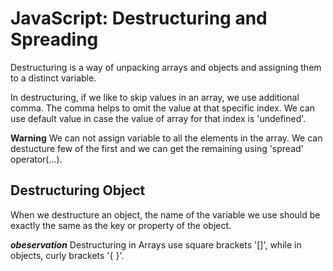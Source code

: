 # JavaScript: Destructuring and Spreading
Destructuring is a way of unpacking arrays and objects and assigning them to a distinct variable.

In destructuring, if we like to skip values in an array, we use additional comma. The comma helps to omit the value at that specific index. We can use default value in case the value of array for that index is 'undefined'.

**Warning** We can not assign variable to all the elements in the array. We can destucture few of the first and we can get the remaining using 'spread' operator(...).

## Destructuring Object
When we destructure an object, the name of the variable we use should be exactly the same as the key or property of the object.

***obeservation*** Destructuring in Arrays use square brackets '[]', while in objects, curly brackets '{ }'.
